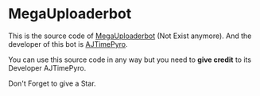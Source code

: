 # MegaUploaderbot

This is the source code of [MegaUploaderbot](http://t.me/LinktoMegaUploaderBot) (Not Exist anymore).
And the developer of this bot is [AJTimePyro](https://t.me/AJTimePyro).

You can use this source code in any way but you need to **give credit** to its
Developer AJTimePyro.

Don't Forget to give a Star.
